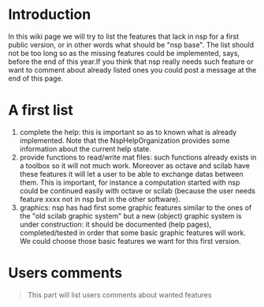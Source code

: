 

# Introduction #
In this wiki page we will try to list the features that
lack in nsp for a first public version, or in other words
what should be "nsp base". The list should not be too
long so as the missing features could be implemented,
says, before the end of this year.If you think that
nsp really needs such feature or want to comment about
already listed ones you could post a message at the end
of this page.

# A first list #

  1. complete the help: this is important so as to known what is already implemented. Note that the NspHelpOrganization provides some information about the current help state.
  1. provide functions to read/write mat files: such functions already exists in a toolbox so it will not much work. Moreover as octave and scilab have these features it will let a user to be able to exchange datas between them. This is important, for instance a computation started with nsp could be continued easily with octave or scilab (because the user needs feature xxxx not in nsp but in the other software).
  1. graphics: nsp has had first some graphic features similar to the ones of the "old scilab graphic system" but a new (object) graphic system is under construction: it should be documented (help pages), completed/tested in order that some basic graphic features will work. We could choose those basic features we want for this first version.

# Users comments #

> This part will list users comments about wanted features
